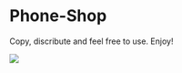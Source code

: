 # Phone-Shop

Copy, discribute and feel free to use. Enjoy!

![](https://github.com/MisterAllHands/Phone-Shop/blob/main/Simulator%20Screen%20Recording%20-%20iPhone%2014%20Pro%20-%202022-12-18%20at%2001.46.34-2-2.gif)
